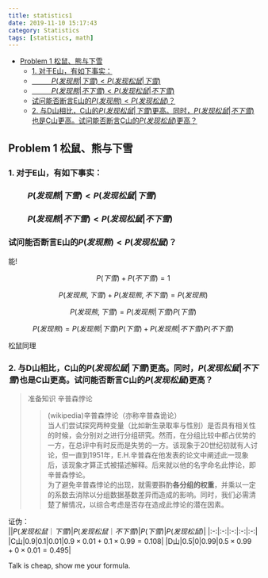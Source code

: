 ```yaml
---
title: statistics1
date: 2019-11-10 15:17:43
category: Statistics
tags: [statistics, math]
---
```

- [Problem 1 松鼠、熊与下雪](#problem-1-%e6%9d%be%e9%bc%a0%e7%86%8a%e4%b8%8e%e4%b8%8b%e9%9b%aa)
  - [1. 对于E山，有如下事实：](#1-%e5%af%b9%e4%ba%8ee%e5%b1%b1%e6%9c%89%e5%a6%82%e4%b8%8b%e4%ba%8b%e5%ae%9e)
  - [&nbsp;&nbsp;&nbsp;&nbsp;&nbsp;&nbsp;&nbsp;&nbsp;&nbsp;&nbsp;$P(发现熊|下雪)<P(发现松鼠|下雪)$](#nbspnbspnbspnbspnbspnbspnbspnbspnbspnbspp%e5%8f%91%e7%8e%b0%e7%86%8a%e4%b8%8b%e9%9b%aap%e5%8f%91%e7%8e%b0%e6%9d%be%e9%bc%a0%e4%b8%8b%e9%9b%aa)
  - [&nbsp;&nbsp;&nbsp;&nbsp;&nbsp;&nbsp;&nbsp;&nbsp;&nbsp;&nbsp;$P(发现熊|不下雪)<P(发现松鼠|不下雪)$](#nbspnbspnbspnbspnbspnbspnbspnbspnbspnbspp%e5%8f%91%e7%8e%b0%e7%86%8a%e4%b8%8d%e4%b8%8b%e9%9b%aap%e5%8f%91%e7%8e%b0%e6%9d%be%e9%bc%a0%e4%b8%8d%e4%b8%8b%e9%9b%aa)
  - [试问能否断言E山的$P(发现熊)<P(发现松鼠)$？](#%e8%af%95%e9%97%ae%e8%83%bd%e5%90%a6%e6%96%ad%e8%a8%80e%e5%b1%b1%e7%9a%84p%e5%8f%91%e7%8e%b0%e7%86%8ap%e5%8f%91%e7%8e%b0%e6%9d%be%e9%bc%a0)
  - [2. 与D山相比，C山的$P(发现松鼠|下雪)$更高。同时，$P(发现松鼠|不下雪)$也是C山更高。试问能否断言C山的$P(发现松鼠)$更高？](#2-%e4%b8%8ed%e5%b1%b1%e7%9b%b8%e6%af%94c%e5%b1%b1%e7%9a%84p%e5%8f%91%e7%8e%b0%e6%9d%be%e9%bc%a0%e4%b8%8b%e9%9b%aa%e6%9b%b4%e9%ab%98%e5%90%8c%e6%97%b6p%e5%8f%91%e7%8e%b0%e6%9d%be%e9%bc%a0%e4%b8%8d%e4%b8%8b%e9%9b%aa%e4%b9%9f%e6%98%afc%e5%b1%b1%e6%9b%b4%e9%ab%98%e8%af%95%e9%97%ae%e8%83%bd%e5%90%a6%e6%96%ad%e8%a8%80c%e5%b1%b1%e7%9a%84p%e5%8f%91%e7%8e%b0%e6%9d%be%e9%bc%a0%e6%9b%b4%e9%ab%98)
<!-- more -->

## Problem 1 松鼠、熊与下雪

### 1. 对于E山，有如下事实：

### &nbsp;&nbsp;&nbsp;&nbsp;&nbsp;&nbsp;&nbsp;&nbsp;&nbsp;&nbsp;$P(发现熊|下雪)<P(发现松鼠|下雪)$  

### &nbsp;&nbsp;&nbsp;&nbsp;&nbsp;&nbsp;&nbsp;&nbsp;&nbsp;&nbsp;$P(发现熊|不下雪)<P(发现松鼠|不下雪)$

### 试问能否断言E山的$P(发现熊)<P(发现松鼠)$？

能!

$$P(下雪)+P(不下雪)=1$$

$$P(发现熊,下雪)+P(发现熊,不下雪)=P(发现熊)$$

$$P(发现熊,下雪)=P(发现熊|下雪)P(下雪)$$

$$P(发现熊)=P(发现熊|下雪)P(下雪)+P(发现熊|不下雪)P(不下雪)$$

松鼠同理

### 2. 与D山相比，C山的$P(发现松鼠|下雪)$更高。同时，$P(发现松鼠|不下雪)$也是C山更高。试问能否断言C山的$P(发现松鼠)$更高？

> 准备知识 辛普森悖论
>> (wikipedia)辛普森悖论（亦称辛普森诡论）  
当人们尝试探究两种变量（比如新生录取率与性别）是否具有相关性的时候，会分别对之进行分组研究。然而，在分组比较中都占优势的一方，在总评中有时反而是失势的一方。该现象于20世纪初就有人讨论，但一直到1951年，E.H.辛普森在他发表的论文中阐述此一现象后，该现象才算正式被描述解释。后来就以他的名字命名此悖论，即辛普森悖论。  
为了避免辛普森悖论的出现，就需要斟酌**各分组的权重**，并乘以一定的系数去消除以分组数据基数差异而造成的影响。同时，我们必需清楚了解情况，以综合考虑是否存在造成此悖论的潜在因素。

证伪：  
||$P(发现松鼠｜下雪)$|$P(发现松鼠｜不下雪)$|$P(下雪)$|$P(发现松鼠)$|
|:-:|:-:|:-:|:-:|:-:|
|C山|0.9|0.1|0.01|$0.9\times0.01+0.1\times0.99=0.108$|
|D山|0.5|0|0.99|$0.5\times0.99+0\times0.01=0.495$|

Talk is cheap, show me your formula. 
